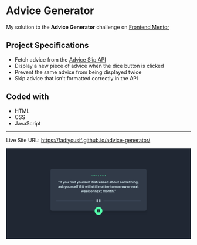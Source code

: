 # Advice Generator

My solution to the **Advice Generator** challenge on [Frontend Mentor](https://www.frontendmentor.io/)

## Project Specifications

-  Fetch advice from the [Advice Slip API](https://api.adviceslip.com/)
-  Display a new piece of advice when the dice button is clicked
-  Prevent the same advice from being displayed twice
-  Skip advice that isn't formatted correctly in the API

## Coded with

-  HTML
-  CSS
-  JavaScript

<hr>

Live Site URL: https://fadiyousif.github.io/advice-generator/

<img src="./images/screenshot.png" alt="screenshot">
